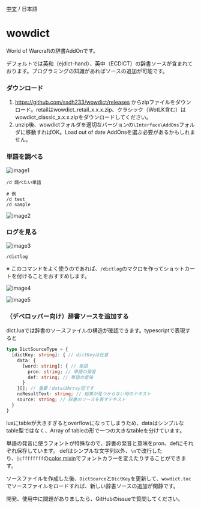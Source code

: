 [中文](README.md) / 日本語

# wowdict

World of Warcraftの辞書AddOnです。

デフォルトでは英和（ejdict-hand）、英中（ECDICT）の辞書ソースが含まれております。プログラミングの知識があればソースの追加が可能です。

### ダウンロード
1. https://github.com/ssdh233/wowdict/releases からzipファイルをダウンロード。retailはwowdict_retail_x.x.x.zip、クラシック（WotLK含む）はwowdict_classic_x.x.x.zipをダウンロードしてください。
2. unzip後、wowdictフォルダを適切なバージョンの`\Interface\AddOns`フォルダに移動すればOK。Load out of date AddOnsを選ぶ必要があるかもしれません。

### 単語を調べる

![image1](https://github.com/ssdh233/wowdict/blob/feature/add-readme/images/1.png)

```
/d 調べたい単語

# 例
/d test
/d sample
```

![image2](https://github.com/ssdh233/wowdict/blob/feature/add-readme/images/2.png)


### ログを見る
![image3](https://github.com/ssdh233/wowdict/blob/feature/add-readme/images/3.png)

```
/dictlog
```

※ このコマンドをよく使うのであれば、`/dictlog`のマクロを作ってショットカートを付けることをおすすめします。

![image4](https://github.com/ssdh233/wowdict/blob/feature/add-readme/images/4.png)

![image5](https://github.com/ssdh233/wowdict/blob/feature/add-readme/images/5.png)


### （デベロッパー向け）辞書ソースを追加する

dict.luaでは辞書のソースファイルの構造が確認できます。typescriptで表現すると
```typescript
type DictSourceType = {
  [dictKey: string]: { // dictKeyは任意
    data: {
      [word: string]: { // 単語
        pron: string; // 単語の発音
        def: string; // 単語の意味
      }
    }[]; // 重要！dataはArray型です
    noResultText: string; // 結果が見つからない時のテキスト
    source: string; // 辞書のソースを表すテキスト
  }
}
```

luaにtableが大きすぎるとoverflowになってしまうため、dataはシンプルなtable型ではなく、Array of tableの形で一つの大きなtableを分けています。

単語の発音に使うフォントが特殊なので、辞書の発音と意味をpron、defにそれぞれ保存しています。
defはシンプルな文字列以外、`\n`で改行したり、`|cffffffff`の[color mixin](https://wowpedia.fandom.com/wiki/ColorMixin#Global_Colors)でフォントカラーを変えたりすることができます。

ソースファイルを作成した後、`DictSource`と`DictKey`を更新して、`wowdict.toc`でソースファイルをロードすれば、新しい辞書ソースの追加が閑静です。

開発、使用中に問題がありましたら、GitHubのissueで質問してください。
